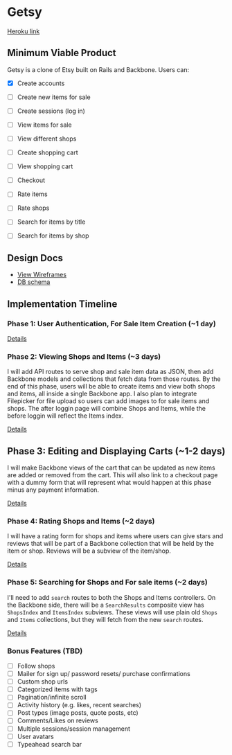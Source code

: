 # Getsy

[Heroku link][heroku]

[heroku]: http://getsy.herokuapp.com

## Minimum Viable Product
Getsy is a clone of Etsy built on Rails and Backbone. Users can:

<!-- This is a Markdown checklist. Use it to keep track of your progress! -->

- [x] Create accounts
- [ ] Create new items for sale
- [ ] Create sessions (log in)
- [ ] View items for sale
- [ ] View different shops
- [ ] Create shopping cart
- [ ] View shopping cart
- [ ] Checkout
- [ ] Rate items
- [ ] Rate shops
- [ ] Search for items by title
- [ ] Search for items by shop


## Design Docs
* [View Wireframes][views]
* [DB schema][schema]

[views]: ./docs/views.md
[schema]: ./docs/schema.md

## Implementation Timeline

### Phase 1: User Authentication, For Sale Item Creation (~1 day)


[Details][phase-one]


### Phase 2: Viewing Shops and Items (~3 days)
I will add API routes to serve shop and sale item data as JSON, then add Backbone
models and collections that fetch data from those routes. By the end of this
phase, users will be able to create items and view both shops and items, all
inside a single Backbone app. I also plan to integrate Filepicker for file upload so
users can add images to for sale items and shops. The after loggin page will combine
Shops and Items, while the before loggin will reflect the Items index.


[Details][phase-two]

## Phase 3: Editing and Displaying Carts (~1-2 days)
I will make Backbone views of the cart that can be updated as new items are
added or removed from the cart.  This will also link to a checkout page with a
dummy form that will represent what would happen at this phase minus any
payment information.


[Details][phase-three]

### Phase 4: Rating Shops and Items (~2 days)
I will have a rating form for shops and items where users can give stars and
reviews that will be part of a Backbone collection that will be held by the
item or shop. Reviews will be a subview of the item/shop.

[Details][phase-four]

### Phase 5: Searching for Shops and For sale items (~2 days)
I'll need to add `search` routes to both the Shops and Items controllers. On the
Backbone side, there will be a `SearchResults` composite view has `ShopsIndex`
and `ItemsIndex` subviews. These views will use plain old `Shops` and `Items`
collections, but they will fetch from the new `search` routes.

[Details][phase-five]

### Bonus Features (TBD)
- [ ] Follow shops
- [ ] Mailer for sign up/ password resets/ purchase confirmations
- [ ] Custom shop urls
- [ ] Categorized items with tags
- [ ] Pagination/infinite scroll
- [ ] Activity history (e.g. likes, recent searches)
- [ ] Post types (image posts, quote posts, etc)
- [ ] Comments/Likes on reviews
- [ ] Multiple sessions/session management
- [ ] User avatars
- [ ] Typeahead search bar

[phase-one]: ./docs/phases/phase1.md
[phase-two]: ./docs/phases/phase2.md
[phase-three]: ./docs/phases/phase3.md
[phase-four]: ./docs/phases/phase4.md
[phase-five]: ./docs/phases/phase5.md
